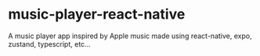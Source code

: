 # music-player-react-native
A music player app inspired by Apple music made using react-native, expo, zustand, typescript, etc...
